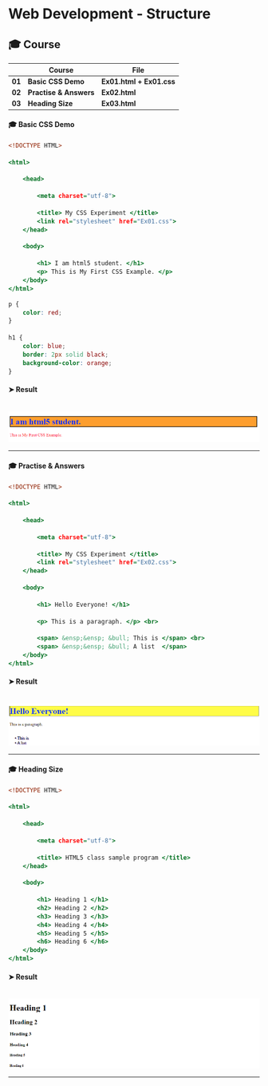 # Web Development - Structure


## 🎓 Course

|      |	**Course** |	**File** |
| ---- | ---- | ---- |
| **01**	| **Basic CSS Demo** | **Ex01.html + Ex01.css** |
| **02**	| **Practise & Answers** | **Ex02.html** |
| **03**	| **Heading Size** | **Ex03.html** |




#### 🎓 Basic CSS Demo

```Ex1.html
<!DOCTYPE HTML>

<html>

    <head>

        <meta charset="utf-8">
        
        <title> My CSS Experiment </title>
        <link rel="stylesheet" href="Ex01.css">
    </head>

    <body>

        <h1> I am html5 student. </h1>
        <p> This is My First CSS Example. </p>
    </body>
</html>
```

```Ex1.css
p {
    color: red;
}

h1 {
    color: blue;
    border: 2px solid black;
    background-color: orange;
}
```

#### ➤ Result

&nbsp; <img src="./Images/Ex1 Results.png" alt="Ex1 Results"/>

___


#### 🎓 Practise & Answers

```Ex2.html
<!DOCTYPE HTML>

<html>
    
    <head>
        
        <meta charset="utf-8">
        
        <title> My CSS Experiment </title>
        <link rel="stylesheet" href="Ex02.css">
    </head>
    
    <body>
        
        <h1> Hello Everyone! </h1>
        
        <p> This is a paragraph. </p> <br>
        
        <span> &ensp;&ensp; &bull; This is </span> <br>
        <span> &ensp;&ensp; &bull; A list  </span>
    </body>
</html>
```
#### ➤ Result

&nbsp; <img src="./Images/Ex2 Results.png" alt="Ex1 Results"/>

___


#### 🎓 Heading Size

```Ex3.html
<!DOCTYPE HTML>

<html>

    <head>
        
        <meta charset="utf-8">
        
        <title> HTML5 class sample program </title>
    </head>
    
    <body>
        
        <h1> Heading 1 </h1>
        <h2> Heading 2 </h2>
        <h3> Heading 3 </h3>
        <h4> Heading 4 </h4>
        <h5> Heading 5 </h5>
        <h6> Heading 6 </h6>
    </body>
</html>
```
#### ➤ Result

&nbsp; <img src="./Images/Ex3 Results.png" alt="Ex1 Results"/>

___
